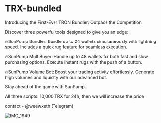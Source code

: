 # TRX-bundled

Introducing the First-Ever TRON Bundler: Outpace the Competition

Discover three powerful tools designed to give you an edge:

🔥SunPump Bundler: Bundle up to 24 wallets simultaneously with lightning speed. Includes a quick rug feature for seamless execution.

🔥SunPump MultiBuyer: Handle up to 48 wallets for both fast and slow purchasing options. Execute instant rugs with the push of a button.

🔥SunPump Volume Bot: Boost your trading activity effortlessly. Generate high volumes and liquidity with our advanced bot.

Stay ahead of the game with SunPump.

All three scripts: 10,000 TRX for 24h, then we will increase the price

contact - @weewxeth (Telegram)

![IMG_1949](https://github.com/user-attachments/assets/92553ec1-617a-44af-9f2c-baac5006309a)
